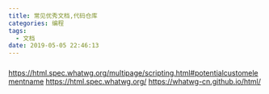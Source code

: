 ```yaml
---
title: 常见优秀文档,代码仓库
categories: 编程
tags:
  - 文档
date: 2019-05-05 22:46:13
---
```

### 
https://html.spec.whatwg.org/multipage/scripting.html#potentialcustomelementname
https://html.spec.whatwg.org/
https://whatwg-cn.github.io/html/
